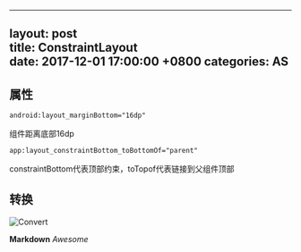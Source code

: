 
---
layout: post  
title: ConstraintLayout  
date: 2017-12-01 17:00:00 +0800 
categories: AS  
---  

## 属性


```XML
android:layout_marginBottom="16dp"
```
组件距离底部16dp
```XML
app:layout_constraintBottom_toBottomOf="parent"
```
constraintBottom代表顶部约束，toTopof代表链接到父组件顶部

## 转换

![Convert](https://cvbnt.github.io/assets/images/ConstrainLayout/Convert.PNG)

**Markdown**
*Awesome*